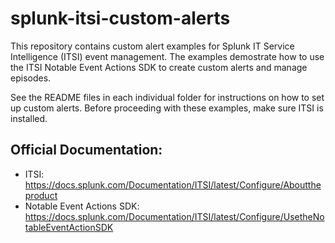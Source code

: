 # splunk-itsi-custom-alerts
This repository contains custom alert examples for Splunk IT Service Intelligence (ITSI) event management. The examples demostrate how to use the  ITSI Notable Event Actions SDK to create custom alerts and manage episodes.

See the README files in each individual folder for instructions on how to set up custom alerts. Before proceeding with these examples, make sure ITSI is installed.

## Official Documentation:
* ITSI: https://docs.splunk.com/Documentation/ITSI/latest/Configure/Abouttheproduct
* Notable Event Actions SDK: https://docs.splunk.com/Documentation/ITSI/latest/Configure/UsetheNotableEventActionSDK
